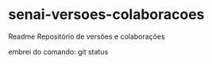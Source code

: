 # senai-versoes-colaboracoes

Readme Repositório de versões e colaborações

embrei do comando: git status
